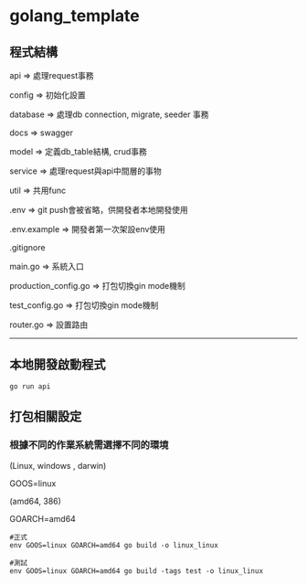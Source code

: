 # golang_template

## 程式結構

api => 處理request事務

config => 初始化設置

database => 處理db connection, migrate, seeder 事務

docs => swagger

model => 定義db_table結構, crud事務

service => 處理request與api中間層的事物

util => 共用func

.env => git push會被省略，供開發者本地開發使用

.env.example => 開發者第一次架設env使用

.gitignore

main.go => 系統入口

production_config.go => 打包切換gin mode機制

test_config.go  => 打包切換gin mode機制

router.go => 設置路由

<hr>

## 本地開發啟動程式
```
go run api
```
## 打包相關設定
### 根據不同的作業系統需選擇不同的環境

(Linux, windows , darwin)

GOOS=linux

(amd64, 386)

GOARCH=amd64
```
#正式
env GOOS=linux GOARCH=amd64 go build -o linux_linux
```
```
#測試
env GOOS=linux GOARCH=amd64 go build -tags test -o linux_linux
```
